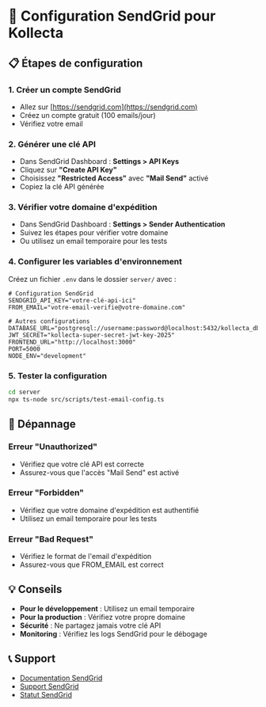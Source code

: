 # 🚀 Configuration SendGrid pour Kollecta

## 📋 Étapes de configuration

### 1. Créer un compte SendGrid
- Allez sur [https://sendgrid.com](https://sendgrid.com)
- Créez un compte gratuit (100 emails/jour)
- Vérifiez votre email

### 2. Générer une clé API
- Dans SendGrid Dashboard : **Settings > API Keys**
- Cliquez sur **"Create API Key"**
- Choisissez **"Restricted Access"** avec **"Mail Send"** activé
- Copiez la clé API générée

### 3. Vérifier votre domaine d'expédition
- Dans SendGrid Dashboard : **Settings > Sender Authentication**
- Suivez les étapes pour vérifier votre domaine
- Ou utilisez un email temporaire pour les tests

### 4. Configurer les variables d'environnement
Créez un fichier `.env` dans le dossier `server/` avec :

```env
# Configuration SendGrid
SENDGRID_API_KEY="votre-clé-api-ici"
FROM_EMAIL="votre-email-verifie@votre-domaine.com"

# Autres configurations
DATABASE_URL="postgresql://username:password@localhost:5432/kollecta_db"
JWT_SECRET="kollecta-super-secret-jwt-key-2025"
FRONTEND_URL="http://localhost:3000"
PORT=5000
NODE_ENV="development"
```

### 5. Tester la configuration
```bash
cd server
npx ts-node src/scripts/test-email-config.ts
```

## 🔧 Dépannage

### Erreur "Unauthorized"
- Vérifiez que votre clé API est correcte
- Assurez-vous que l'accès "Mail Send" est activé

### Erreur "Forbidden"
- Vérifiez que votre domaine d'expédition est authentifié
- Utilisez un email temporaire pour les tests

### Erreur "Bad Request"
- Vérifiez le format de l'email d'expédition
- Assurez-vous que FROM_EMAIL est correct

## 💡 Conseils

- **Pour le développement** : Utilisez un email temporaire
- **Pour la production** : Vérifiez votre propre domaine
- **Sécurité** : Ne partagez jamais votre clé API
- **Monitoring** : Vérifiez les logs SendGrid pour le débogage

## 📞 Support

- [Documentation SendGrid](https://docs.sendgrid.com/)
- [Support SendGrid](https://support.sendgrid.com/)
- [Statut SendGrid](https://status.sendgrid.com/) 